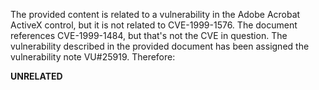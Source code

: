The provided content is related to a vulnerability in the Adobe Acrobat ActiveX control, but it is not related to CVE-1999-1576. The document references CVE-1999-1484, but that's not the CVE in question. The vulnerability described in the provided document has been assigned the vulnerability note VU#25919. Therefore:

**UNRELATED**